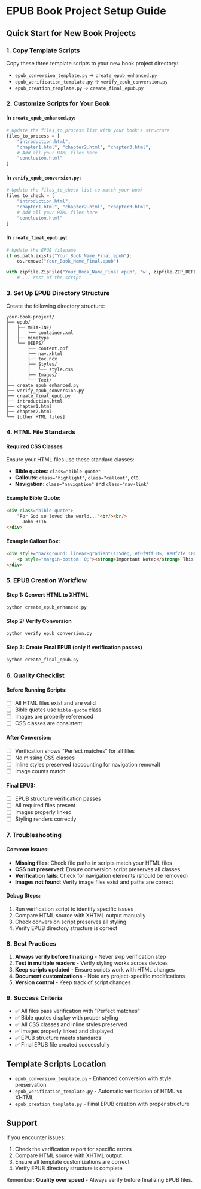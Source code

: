 # EPUB Book Project Setup Guide

## Quick Start for New Book Projects

### 1. Copy Template Scripts
Copy these three template scripts to your new book project directory:
- `epub_conversion_template.py` → `create_epub_enhanced.py`
- `epub_verification_template.py` → `verify_epub_conversion.py`  
- `epub_creation_template.py` → `create_final_epub.py`

### 2. Customize Scripts for Your Book

#### In `create_epub_enhanced.py`:
```python
# Update the files_to_process list with your book's structure
files_to_process = [
    "introduction.html",
    "chapter1.html", "chapter2.html", "chapter3.html",
    # Add all your HTML files here
    "conclusion.html"
]
```

#### In `verify_epub_conversion.py`:
```python
# Update the files_to_check list to match your book
files_to_check = [
    "introduction.html",
    "chapter1.html", "chapter2.html", "chapter3.html",
    # Add all your HTML files here
    "conclusion.html"
]
```

#### In `create_final_epub.py`:
```python
# Update the EPUB filename
if os.path.exists("Your_Book_Name_Final.epub"):
    os.remove("Your_Book_Name_Final.epub")

with zipfile.ZipFile("Your_Book_Name_Final.epub", 'w', zipfile.ZIP_DEFLATED) as epub:
    # ... rest of the script
```

### 3. Set Up EPUB Directory Structure
Create the following directory structure:
```
your-book-project/
├── epub/
│   ├── META-INF/
│   │   └── container.xml
│   ├── mimetype
│   └── OEBPS/
│       ├── content.opf
│       ├── nav.xhtml
│       ├── toc.ncx
│       ├── Styles/
│       │   └── style.css
│       ├── Images/
│       └── Text/
├── create_epub_enhanced.py
├── verify_epub_conversion.py
├── create_final_epub.py
├── introduction.html
├── chapter1.html
├── chapter2.html
└── [other HTML files]
```

### 4. HTML File Standards

#### Required CSS Classes
Ensure your HTML files use these standard classes:
- **Bible quotes**: `class="bible-quote"`
- **Callouts**: `class="highlight"`, `class="callout"`, etc.
- **Navigation**: `class="navigation"` and `class="nav-link"`

#### Example Bible Quote:
```html
<div class="bible-quote">
    "For God so loved the world..."<br/><br/>
    — John 3:16
</div>
```

#### Example Callout Box:
```html
<div style="background: linear-gradient(135deg, #f0f9ff 0%, #e0f2fe 100%); border-left: 4px solid #0ea5e9; padding: 1.5rem; margin: 1.5rem 0; border-radius: 0 0.5rem 0.5rem 0;">
    <p style="margin-bottom: 0;"><strong>Important Note:</strong> This is a highlighted callout.</p>
</div>
```

### 5. EPUB Creation Workflow

#### Step 1: Convert HTML to XHTML
```bash
python create_epub_enhanced.py
```

#### Step 2: Verify Conversion
```bash
python verify_epub_conversion.py
```

#### Step 3: Create Final EPUB (only if verification passes)
```bash
python create_final_epub.py
```

### 6. Quality Checklist

#### Before Running Scripts:
- [ ] All HTML files exist and are valid
- [ ] Bible quotes use `bible-quote` class
- [ ] Images are properly referenced
- [ ] CSS classes are consistent

#### After Conversion:
- [ ] Verification shows "Perfect matches" for all files
- [ ] No missing CSS classes
- [ ] Inline styles preserved (accounting for navigation removal)
- [ ] Image counts match

#### Final EPUB:
- [ ] EPUB structure verification passes
- [ ] All required files present
- [ ] Images properly linked
- [ ] Styling renders correctly

### 7. Troubleshooting

#### Common Issues:
- **Missing files**: Check file paths in scripts match your HTML files
- **CSS not preserved**: Ensure conversion script preserves all classes
- **Verification fails**: Check for navigation elements (should be removed)
- **Images not found**: Verify image files exist and paths are correct

#### Debug Steps:
1. Run verification script to identify specific issues
2. Compare HTML source with XHTML output manually
3. Check conversion script preserves all styling
4. Verify EPUB directory structure is correct

### 8. Best Practices

1. **Always verify before finalizing** - Never skip verification step
2. **Test in multiple readers** - Verify styling works across devices
3. **Keep scripts updated** - Ensure scripts work with HTML changes
4. **Document customizations** - Note any project-specific modifications
5. **Version control** - Keep track of script changes

### 9. Success Criteria
- ✅ All files pass verification with "Perfect matches"
- ✅ Bible quotes display with proper styling
- ✅ All CSS classes and inline styles preserved
- ✅ Images properly linked and displayed
- ✅ EPUB structure meets standards
- ✅ Final EPUB file created successfully

## Template Scripts Location
- `epub_conversion_template.py` - Enhanced conversion with style preservation
- `epub_verification_template.py` - Automatic verification of HTML vs XHTML
- `epub_creation_template.py` - Final EPUB creation with proper structure

## Support
If you encounter issues:
1. Check the verification report for specific errors
2. Compare HTML source with XHTML output
3. Ensure all template customizations are correct
4. Verify EPUB directory structure is complete

Remember: **Quality over speed** - Always verify before finalizing EPUB files.
